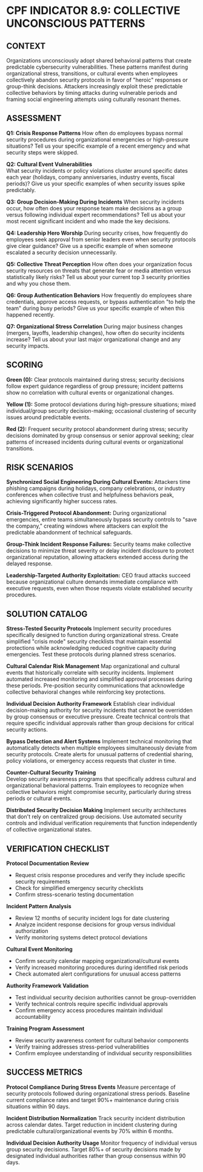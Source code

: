 # CPF INDICATOR 8.9: COLLECTIVE UNCONSCIOUS PATTERNS

## CONTEXT

Organizations unconsciously adopt shared behavioral patterns that create predictable cybersecurity vulnerabilities. These patterns manifest during organizational stress, transitions, or cultural events when employees collectively abandon security protocols in favor of "heroic" responses or group-think decisions. Attackers increasingly exploit these predictable collective behaviors by timing attacks during vulnerable periods and framing social engineering attempts using culturally resonant themes.

## ASSESSMENT

**Q1: Crisis Response Patterns**
How often do employees bypass normal security procedures during organizational emergencies or high-pressure situations? Tell us your specific example of a recent emergency and what security steps were skipped.

**Q2: Cultural Event Vulnerabilities**  
What security incidents or policy violations cluster around specific dates each year (holidays, company anniversaries, industry events, fiscal periods)? Give us your specific examples of when security issues spike predictably.

**Q3: Group Decision-Making During Incidents**
When security incidents occur, how often does your response team make decisions as a group versus following individual expert recommendations? Tell us about your most recent significant incident and who made the key decisions.

**Q4: Leadership Hero Worship**
During security crises, how frequently do employees seek approval from senior leaders even when security protocols give clear guidance? Give us a specific example of when someone escalated a security decision unnecessarily.

**Q5: Collective Threat Perception**
How often does your organization focus security resources on threats that generate fear or media attention versus statistically likely risks? Tell us about your current top 3 security priorities and why you chose them.

**Q6: Group Authentication Behaviors**
How frequently do employees share credentials, approve access requests, or bypass authentication "to help the team" during busy periods? Give us your specific example of when this happened recently.

**Q7: Organizational Stress Correlation**
During major business changes (mergers, layoffs, leadership changes), how often do security incidents increase? Tell us about your last major organizational change and any security impacts.

## SCORING

**Green (0):** Clear protocols maintained during stress; security decisions follow expert guidance regardless of group pressure; incident patterns show no correlation with cultural events or organizational changes.

**Yellow (1):** Some protocol deviations during high-pressure situations; mixed individual/group security decision-making; occasional clustering of security issues around predictable events.

**Red (2):** Frequent security protocol abandonment during stress; security decisions dominated by group consensus or senior approval seeking; clear patterns of increased incidents during cultural events or organizational transitions.

## RISK SCENARIOS

**Synchronized Social Engineering During Cultural Events:** Attackers time phishing campaigns during holidays, company celebrations, or industry conferences when collective trust and helpfulness behaviors peak, achieving significantly higher success rates.

**Crisis-Triggered Protocol Abandonment:** During organizational emergencies, entire teams simultaneously bypass security controls to "save the company," creating windows where attackers can exploit the predictable abandonment of technical safeguards.

**Group-Think Incident Response Failures:** Security teams make collective decisions to minimize threat severity or delay incident disclosure to protect organizational reputation, allowing attackers extended access during the delayed response.

**Leadership-Targeted Authority Exploitation:** CEO fraud attacks succeed because organizational culture demands immediate compliance with executive requests, even when those requests violate established security procedures.

## SOLUTION CATALOG

**Stress-Tested Security Protocols**
Implement security procedures specifically designed to function during organizational stress. Create simplified "crisis mode" security checklists that maintain essential protections while acknowledging reduced cognitive capacity during emergencies. Test these protocols during planned stress scenarios.

**Cultural Calendar Risk Management**
Map organizational and cultural events that historically correlate with security incidents. Implement automated increased monitoring and simplified approval processes during these periods. Pre-position security communications that acknowledge collective behavioral changes while reinforcing key protections.

**Individual Decision Authority Framework**
Establish clear individual decision-making authority for security incidents that cannot be overridden by group consensus or executive pressure. Create technical controls that require specific individual approvals rather than group decisions for critical security actions.

**Bypass Detection and Alert Systems**
Implement technical monitoring that automatically detects when multiple employees simultaneously deviate from security protocols. Create alerts for unusual patterns of credential sharing, policy violations, or emergency access requests that cluster in time.

**Counter-Cultural Security Training**  
Develop security awareness programs that specifically address cultural and organizational behavioral patterns. Train employees to recognize when collective behaviors might compromise security, particularly during stress periods or cultural events.

**Distributed Security Decision Making**
Implement security architectures that don't rely on centralized group decisions. Use automated security controls and individual verification requirements that function independently of collective organizational states.

## VERIFICATION CHECKLIST

**Protocol Documentation Review**
- Request crisis response procedures and verify they include specific security requirements
- Check for simplified emergency security checklists
- Confirm stress-scenario testing documentation

**Incident Pattern Analysis**
- Review 12 months of security incident logs for date clustering
- Analyze incident response decisions for group versus individual authorization
- Verify monitoring systems detect protocol deviations

**Cultural Event Monitoring**
- Confirm security calendar mapping organizational/cultural events
- Verify increased monitoring procedures during identified risk periods
- Check automated alert configurations for unusual access patterns

**Authority Framework Validation**
- Test individual security decision authorities cannot be group-overridden
- Verify technical controls require specific individual approvals
- Confirm emergency access procedures maintain individual accountability

**Training Program Assessment**
- Review security awareness content for cultural behavior components
- Verify training addresses stress-period vulnerabilities
- Confirm employee understanding of individual security responsibilities

## SUCCESS METRICS

**Protocol Compliance During Stress Events**
Measure percentage of security protocols followed during organizational stress periods. Baseline current compliance rates and target 90%+ maintenance during crisis situations within 90 days.

**Incident Distribution Normalization**
Track security incident distribution across calendar dates. Target reduction in incident clustering during predictable cultural/organizational events by 70% within 6 months.

**Individual Decision Authority Usage**
Monitor frequency of individual versus group security decisions. Target 80%+ of security decisions made by designated individual authorities rather than group consensus within 90 days.
